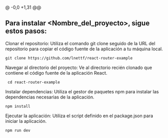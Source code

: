 @ -0,0 +1,31 @@
## Para instalar <Nombre_del_proyecto>, sigue estos pasos:

Clonar el repositorio: Utiliza el comando git clone seguido de la URL del repositorio para copiar el código fuente de la aplicación a tu máquina local.


    git clone https://github.com/lnettf/react-router-example



Navegar al directorio del proyecto: Ve al directorio recién clonado que contiene el código fuente de la aplicación React.

     cd react-router-example



Instalar dependencias: Utiliza el gestor de paquetes npm para instalar las dependencias necesarias de la aplicación.



    npm install



Ejecutar la aplicación: Utiliza el script definido en el package.json para iniciar la aplicación.



    npm run dev


